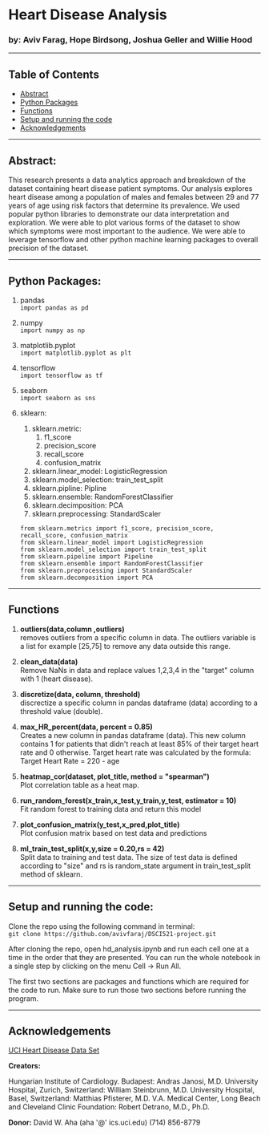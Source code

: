 # Heart Disease Analysis

### by: Aviv Farag, Hope Birdsong, Joshua Geller and Willie Hood

---

## Table of Contents
 * [Abstract](#abstract)
 * [Python Packages](#python-packages)
 * [Functions](#functions)
 * [Setup and running the code](#setup-and-running-the-code)
 * [Acknowledgements](#acknowledgements)
 

---

## Abstract: 
This research presents a data analytics approach and breakdown of the dataset containing heart disease patient symptoms. 
Our analysis explores heart disease among a population of males and females between 29 and 77 years of age using risk factors that determine its prevalence.
We used popular python libraries to demonstrate our data interpretation and exploration.
We were able to plot various forms of the dataset to show which symptoms were most important to the audience.
We were able to leverage tensorflow and other python machine learning packages to overall precision of the dataset. 

---

## Python Packages:
1. pandas <br>
 `import pandas as pd`
 
1. numpy <br>
`import numpy as np`

1. matplotlib.pyplot <br>
`import matplotlib.pyplot as plt`

1. tensorflow <br>
`import tensorflow as tf`

1. seaborn <br>
`import seaborn as sns`

1. sklearn:
	1. sklearn.metric:
		1. f1_score
		2. precision_score
		3. recall_score
		4. confusion_matrix
	1. sklearn.linear_model: LogisticRegression
	1. sklearn.model_selection: train_test_split
	1. sklearn.pipline: Pipline <br>
	1. sklearn.ensemble: RandomForestClassifier <br>
	1. sklearn.decimposition: PCA <br>
	1. sklearn.preprocessing: StandardScaler <br>
	```
	from sklearn.metrics import f1_score, precision_score, recall_score, confusion_matrix
	from sklearn.linear_model import LogisticRegression
	from sklearn.model_selection import train_test_split
	from sklearn.pipeline import Pipeline 
	from sklearn.ensemble import RandomForestClassifier
	from sklearn.preprocessing import StandardScaler
	from sklearn.decomposition import PCA

	```

---
## Functions
1. **outliers(data,column ,outliers)** <br>
removes outliers from a specific column in data. The outliers variable is a list for example [25,75] to remove any data outside this range. 

1. **clean_data(data)** <br>
Remove NaNs in data and replace values 1,2,3,4 in the "target" column with 1 (heart disease). 

1. **discretize(data, column, threshold)** <br>
discrectize a specific column in pandas dataframe (data) according to a threshold value (double).

1. **max_HR_percent(data, percent = 0.85)** <br>
Creates a new column in pandas dataframe (data). This new column contains 1 for patients that didn't reach at least 85% of their target heart rate and 0 otherwise. Target heart rate was calculated by the formula:
Target Heart Rate = 220 - age

1. **heatmap_cor(dataset, plot_title, method = "spearman")** <br>
Plot correlation table as a heat map.

1. **run_random_forest(x_train,x_test,y_train,y_test, estimator = 10)** <br>
Fit random forest to training data and return this model

1. **plot_confusion_matrix(y_test,x_pred,plot_title)** <br>
Plot confusion matrix based on test data and predictions

1. **ml_train_test_split(x,y,size = 0.20,rs = 42)** <br>
Split data to training and test data. The size of test data is defined according to "size" and rs is random_state argument in train_test_split method of sklearn.

---

## Setup and running the code:
Clone the repo using the following command in terminal:<br>
	`git clone https://github.com/avivfaraj/DSCI521-project.git`
	
After cloning the repo, open hd_analysis.ipynb and run each cell one at a time in the order that they are presented. You can run the whole notebook in a single step by clicking on the menu Cell -> Run All.<br>

The first two sections are packages and functions which are required for the code to run. Make sure to run those two sections before running the program. 

---

## Acknowledgements

[UCI Heart Disease Data Set](https://archive.ics.uci.edu/ml/datasets/Heart+Disease)

**Creators:**

Hungarian Institute of Cardiology. Budapest: Andras Janosi, M.D.
University Hospital, Zurich, Switzerland: William Steinbrunn, M.D.
University Hospital, Basel, Switzerland: Matthias Pfisterer, M.D.
V.A. Medical Center, Long Beach and Cleveland Clinic Foundation: Robert Detrano, M.D., Ph.D.

**Donor:**
David W. Aha (aha '@' ics.uci.edu) (714) 856-8779

